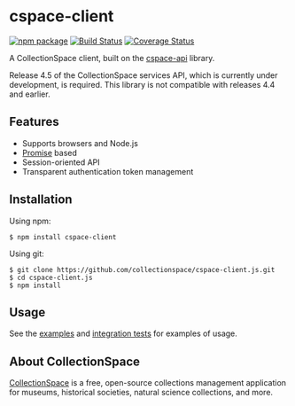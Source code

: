 # cspace-client

[![npm package](https://img.shields.io/npm/v/cspace-client.svg)](https://www.npmjs.com/package/cspace-client)
[![Build Status](https://travis-ci.org/collectionspace/cspace-client.js.svg?branch=master)](https://travis-ci.org/collectionspace/cspace-client.js)
[![Coverage Status](https://coveralls.io/repos/github/collectionspace/cspace-client.js/badge.svg?branch=master)](https://coveralls.io/github/collectionspace/cspace-client.js?branch=master)

A CollectionSpace client, built on the [cspace-api](https://github.com/collectionspace/cspace-api.js) library.

Release 4.5 of the CollectionSpace services API, which is currently under development, is required. This library is not compatible with releases 4.4 and earlier.

## Features

- Supports browsers and Node.js
- [Promise](http://www.html5rocks.com/en/tutorials/es6/promises/) based
- Session-oriented API
- Transparent authentication token management

## Installation

Using npm:

```
$ npm install cspace-client
```

Using git:

```
$ git clone https://github.com/collectionspace/cspace-client.js.git
$ cd cspace-client.js
$ npm install
```

## Usage

See the [examples](https://github.com/collectionspace/cspace-client.js/tree/master/examples) and [integration tests](https://github.com/collectionspace/cspace-client.js/tree/master/test/integration) for examples of usage.

## About CollectionSpace

[CollectionSpace](http://www.collectionspace.org/) is a free, open-source collections management application for museums, historical societies, natural science collections, and more.
